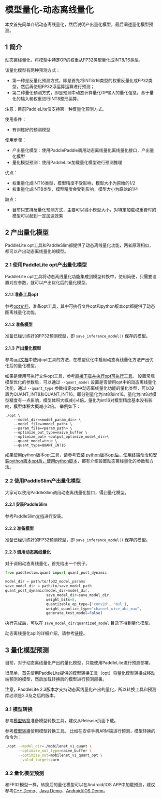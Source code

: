 # 模型量化-动态离线量化

本文首先简单介绍动态离线量化，然后说明产出量化模型，最后阐述量化模型预测。

## 1 简介

动态离线量化，将模型中特定OP的权重从FP32类型量化成INT8/16类型。

该量化模型有两种预测方式：
* 第一种是反量化预测方式，即是首先将INT8/16类型的权重反量化成FP32类型，然后再使用FP32浮运算运算进行预测；
* 第二种量化预测方式，即是预测中动态计算量化OP输入的量化信息，基于量化的输入和权重进行INT8整形运算。

注意：目前PaddleLite仅支持第一种反量化预测方式。

使用条件：
* 有训练好的预测模型

使用步骤：
* 产出量化模型：使用PaddlePaddle调用动态离线量化离线量化接口，产出量化模型
* 量化模型预测：使用PaddleLite加载量化模型进行预测推理

优点：
* 权重量化成INT16类型，模型精度不受影响，模型大小为原始的1/2
* 权重量化成INT8类型，模型精度会受到影响，模型大小为原始的1/4

缺点：
* 目前只支持反量化预测方式，主要可以减小模型大小，对特定加载权重费时的模型可以起到一定加速效果

## 2 产出量化模型

PaddleLite opt工具和PaddleSlim都提供了动态离线量化功能，两者原理相似，都可以产出动态离线量化的模型。

### 2.1 使用PaddleLite opt产出量化模型

PaddleLite opt工具将动态离线量化功能集成到模型转换中，使用简便，只需要设置对应参数，就可以产出优化后的量化模型。

#### 2.1.1 准备工具opt

参考[opt文档](./model_optimize_tool)，准备opt工具，其中可执行文件opt和python版本opt都提供了动态图离线量化功能。

#### 2.1.2 准备模型

准备已经训练好的FP32预测模型，即 `save_inference_model()` 保存的模型。

#### 2.1.3 产出量化模型

参考[opt文档](./model_optimize_tool)中使用opt工具的方法，在模型优化中启用动态离线量化方法产出优化后的量化模型。

如果是使用可执行文件opt工具，参考[直接下载并执行opt可执行工具](./opt/opt_bin)。
设置常规模型优化的参数后，可以通过 `--quant_model` 设置是否使用opt中的动态离线量化功能，通过 `--quant_type` 参数指定opt中动态离线量化功能的量化类型，可以设置为QUANT_INT8和QUANT_INT16，即分别量化为int8和int16。量化为int8对模型精度有一点影响，模型体积大概减小4倍。量化为int16对模型精度基本没有影响，模型体积大概减小2倍。
举例如下：
```shell
./opt \
    --model_dir=<model_param_dir> \
    --model_file=<model_path> \
    --param_file=<param_path> \
    --optimize_out_type=naive_buffer \
    --optimize_out= <output_optimize_model_dir>\
    --quant_model=true \
    --quant_type=QUANT_INT16
```

如果使用python版本opt工具，请参考[安装 python版本opt后，使用终端命令](./opt/opt_python)和[安装python版本opt后，使用python脚本](../api_reference/python_api/opt)，都有介绍设置动态离线量化的参数和方法。

### 2.2 使用PaddleSlim产出量化模型

大家可以使用PaddleSlim调用动态离线量化接口，得到量化模型。

#### 2.2.1 安装PaddleSlim

参考PaddleSlim[文档](https://paddleslim.readthedocs.io/zh_CN/latest/index.html)进行安装。

#### 2.2.2 准备模型

准备已经训练好的FP32预测模型，即 `save_inference_model()` 保存的模型。

#### 2.2.3 调用动态离线量化

对于调用动态离线量化，首先给出一个例子。

```python
from paddleslim.quant import quant_post_dynamic

model_dir = path/to/fp32_model_params
save_model_dir = path/to/save_model_path
quant_post_dynamic(model_dir=model_dir,
                   save_model_dir=save_model_dir,
                   weight_bits=8,
                   quantizable_op_type=['conv2d', 'mul'],
                   weight_quantize_type="channel_wise_abs_max",
                   generate_test_model=False)
```

执行完成后，可以在 `save_model_dir/quantized_model` 目录下得到量化模型。

动态离线量化api的详细介绍，请参考[链接](https://paddleslim.readthedocs.io/zh_CN/latest/api_cn/quantization_api.html#quant-post-dynamic)。

## 3 量化模型预测

目前，对于动态离线量化产出的量化模型，只能使用PaddleLite进行预测部署。

很简单，首先使用PaddleLite提供的模型转换工具（opt）将量化模型转换成移动端预测的模型，然后加载转换后的模型进行预测部署。

注意，PaddleLite 2.3版本才支持动态离线量化产出的量化，所以转换工具和预测库必须是2.3及之后的版本。

### 3.1 模型转换

参考[模型转换](../user_guides/model_optimize_tool)准备模型转换工具，建议从Release页面下载。

参考[模型转换](../user_guides/model_optimize_tool)使用模型转换工具。
比如在安卓手机ARM端进行预测，模型转换的命令为：
```bash
./opt --model_dir=./mobilenet_v1_quant \
      --optimize_out_type=naive_buffer \
      --optimize_out=mobilenet_v1_quant_opt \
      --valid_targets=arm
```

### 3.2 量化模型预测

和FP32模型一样，转换后的量化模型可以在Android/IOS APP中加载预测，建议参考[C++ Demo](../quick_start/cpp_demo)、[Java Demo](../quick_start/java_demo)、[Android/IOS Demo](../demo_guides/android_app_demo)。
